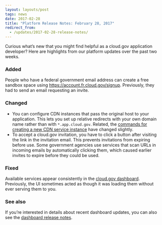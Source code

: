 ```yaml
---
layout: layouts/post
tags: news
date: 2017-02-28
title: "Platform Release Notes: February 28, 2017"
redirect_from:
  - /updates/2017-02-28-release-notes/
---
```


Curious what’s new that you might find helpful as a cloud.gov application developer? Here are highlights from our platform updates over the past two weeks.

<!--more-->

### Added

People who have a federal government email address can create a free sandbox space using https://account.fr.cloud.gov/signup. Previously, they had to send an email requesting an invite.

### Changed

- You can configure CDN instances that pass the original host to your application. This lets you set up relative redirects with your own domain name rather than with `*.app.cloud.gov`. Related, the [commands for creating a new CDN service instance](/docs/services/cdn-route#how-to-create-an-instance-of-this-service) have changed slightly.
- To accept a cloud.gov invitation, you have to click a button after visiting the link in the invitation email. This prevents invitations from expiring before use. Some government agencies use services that scan URLs in incoming emails by automatically clicking them, which caused earlier invites to expire before they could be used.

### Fixed

Available services appear consistently in the [cloud.gov dashboard](https://dashboard.fr.cloud.gov). Previously, the UI sometimes acted as though it was loading them without ever serving them to you.

### See also

If you’re interested in details about recent dashboard updates, you can also see the [dashboard release notes](https://github.com/18F/cg-dashboard/releases).
